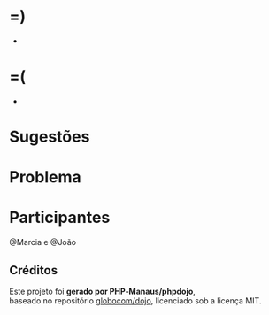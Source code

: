 # =)

-

# =(

-

# Sugestões

# Problema

# Participantes
@Marcia e @João

## Créditos

Este projeto foi **gerado por PHP‑Manaus/phpdojo**,  
baseado no repositório [globocom/dojo](https://github.com/globocom/dojo), licenciado sob a licença MIT.
